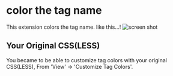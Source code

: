 # color the tag name
This extension colors the tag name.
like this...!
![screen shot](https://user-images.githubusercontent.com/26040158/32030162-276aae24-ba34-11e7-8bd3-727f378cdea4.jpg "screen shot")
## Your Original CSS(LESS)
You became to be able to customize tag colors with your original CSS(LESS), From 'View' -> 'Customize Tag Colors'.